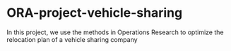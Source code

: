 # ORA-project-vehicle-sharing
In this project, we use the methods in Operations Research to optimize the relocation plan of a vehicle sharing company
